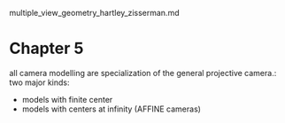 multiple_view_geometry_hartley_zisserman.md

# Chapter 5

all camera modelling are specialization of the general projective camera.: two major kinds:
- models with finite center
- models with centers at infinity (AFFINE cameras)

